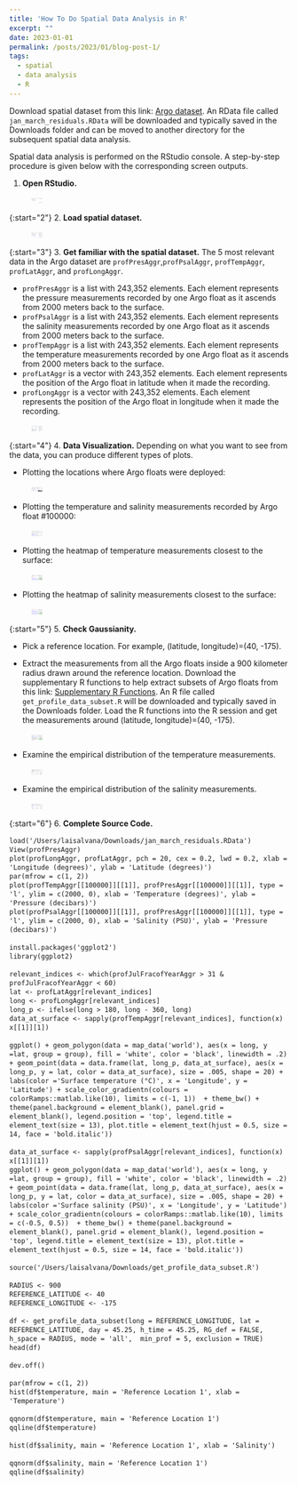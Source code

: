 ```yaml
---
title: 'How To Do Spatial Data Analysis in R'
excerpt: "" 
date: 2023-01-01
permalink: /posts/2023/01/blog-post-1/
tags:
  - spatial
  - data analysis
  - R
---
```


Download spatial dataset from this link: <a href="https://drive.google.com/file/d/162DlIuJjLcx8-md34ywfll47wk0ucA4G/view?usp=sharing" rel="noopener" target="_blank" >Argo dataset</a>. An RData file called `jan_march_residuals.RData` will be downloaded and typically saved in the Downloads folder and can be moved to another directory for the subsequent spatial data analysis.

Spatial data analysis is performed on the RStudio console. A step-by-step procedure is given below with the corresponding screen outputs.

1. **Open RStudio.**
<figure>
    <img src="/images/how_to_do_spatial_analysis/1_open_rstudio.png" width="20px" height="10px">
</figure>

{:start="2"}
2. **Load spatial dataset.**
<figure>
    <img src="/images/how_to_do_spatial_analysis/2_load_spatial_dataset.png" width="20px" height="10px">
</figure>

{:start="3"}
3. **Get familiar with the spatial dataset.** The 5 most relevant data in the Argo dataset are `profPresAggr`,`profPsalAggr`, `profTempAggr`, `profLatAggr`, and `profLongAggr`. 
 * `profPresAggr` is a list with 243,352 elements. Each element represents the pressure measurements recorded by one Argo float as it ascends from 2000 meters back to the surface. 
 * `profPsalAggr` is a list with 243,352 elements. Each element represents the salinity measurements recorded by one Argo float as it ascends from 2000 meters back to the surface. 
 * `profTempAggr` is a list with 243,352 elements. Each element represents the temperature measurements recorded by one Argo float as it ascends from 2000 meters back to the surface.
 * `profLatAggr` is a vector with 243,352 elements. Each element represents the position of the Argo float in latitude when it made the recording.
 * `profLongAggr` is a vector with 243,352 elements. Each element represents the position of the Argo float in longitude when it made the recording.
<figure>
    <img src="/images/how_to_do_spatial_analysis/3_get_familiar.png" width="20px" height="10px">
</figure>

{:start="4"}
4. **Data Visualization.** Depending on what you want to see from the data, you can produce different types of plots. 

* Plotting the locations where Argo floats were deployed:
<figure>
    <img src="/images/how_to_do_spatial_analysis/4_plotting_argo_float_locations.png" width="20px" height="10px">
</figure>

* Plotting the temperature and salinity measurements recorded by Argo float #100000:
<figure>
    <img src="/images/how_to_do_spatial_analysis/5_plotting_temperature_salinity_single_argo_float.png" width="20px" height="10px">
</figure>

* Plotting the heatmap of temperature measurements closest to the surface:
<figure>
    <img src="/images/how_to_do_spatial_analysis/6_plotting_surface_map_temperature.png" width="20px" height="10px">
</figure>

* Plotting the heatmap of salinity measurements closest to the surface:
<figure>
    <img src="/images/how_to_do_spatial_analysis/7_plotting_surface_map_salinity.png" width="20px" height="10px">
</figure>

{:start="5"}
5. **Check Gaussianity.** 

* Pick a reference location. For example, (latitude, longitude)=(40, -175).

* Extract the measurements from all the Argo floats inside a 900 kilometer radius drawn around the reference location. Download the supplementary R functions to help extract subsets of Argo floats from this link: <a href="https://drive.google.com/file/d/1uV0AhYYM0wJoRhnvIL-7YOoCXybwz72s/view?usp=sharing" rel="noopener" target="_blank" >Supplementary R Functions</a>. An R file called `get_profile_data_subset.R` will be downloaded and typically saved in the Downloads folder. Load the R functions into the R session and get the measurements around (latitude, longitude)=(40, -175).
<figure>
    <img src="/images/how_to_do_spatial_analysis/8_get_profile_data_subset.png" width="20px" height="10px">
</figure>

* Examine the empirical distribution of the temperature measurements.
<figure>
    <img src="/images/how_to_do_spatial_analysis/9_empirical_distribution_temperature.png" width="20px" height="10px">
</figure>

* Examine the empirical distribution of the salinity measurements.
<figure>
    <img src="/images/how_to_do_spatial_analysis/10_empirical_distribution_salinity.png" width="20px" height="10px">
</figure>



{:start="6"}
6. **Complete Source Code.** 

```{r}
load('/Users/laisalvana/Downloads/jan_march_residuals.RData')
View(profPresAggr)
plot(profLongAggr, profLatAggr, pch = 20, cex = 0.2, lwd = 0.2, xlab = 'Longitude (degrees)', ylab = 'Latitude (degrees)')
par(mfrow = c(1, 2))
plot(profTempAggr[[100000]][[1]], profPresAggr[[100000]][[1]], type = 'l', ylim = c(2000, 0), xlab = 'Temperature (degrees)', ylab = 'Pressure (decibars)')
plot(profPsalAggr[[100000]][[1]], profPresAggr[[100000]][[1]], type = 'l', ylim = c(2000, 0), xlab = 'Salinity (PSU)', ylab = 'Pressure (decibars)')

install.packages('ggplot2')
library(ggplot2)

relevant_indices <- which(profJulFracofYearAggr > 31 & profJulFracofYearAggr < 60) 
lat <- profLatAggr[relevant_indices]
long <- profLongAggr[relevant_indices]
long_p <- ifelse(long > 180, long - 360, long)
data_at_surface <- sapply(profTempAggr[relevant_indices], function(x) x[[1]][1])

ggplot() + geom_polygon(data = map_data('world'), aes(x = long, y =lat, group = group), fill = 'white', color = 'black', linewidth = .2) + geom_point(data = data.frame(lat, long_p, data_at_surface), aes(x = long_p, y = lat, color = data_at_surface), size = .005, shape = 20) + labs(color ='Surface temperature (°C)', x = 'Longitude', y = 'Latitude') + scale_color_gradientn(colours = colorRamps::matlab.like(10), limits = c(-1, 1))  + theme_bw() + theme(panel.background = element_blank(), panel.grid = element_blank(), legend.position = 'top', legend.title = element_text(size = 13), plot.title = element_text(hjust = 0.5, size = 14, face = 'bold.italic'))

data_at_surface <- sapply(profPsalAggr[relevant_indices], function(x) x[[1]][1])
ggplot() + geom_polygon(data = map_data('world'), aes(x = long, y =lat, group = group), fill = 'white', color = 'black', linewidth = .2) + geom_point(data = data.frame(lat, long_p, data_at_surface), aes(x = long_p, y = lat, color = data_at_surface), size = .005, shape = 20) + labs(color ='Surface salinity (PSU)', x = 'Longitude', y = 'Latitude') + scale_color_gradientn(colours = colorRamps::matlab.like(10), limits = c(-0.5, 0.5))  + theme_bw() + theme(panel.background = element_blank(), panel.grid = element_blank(), legend.position = 'top', legend.title = element_text(size = 13), plot.title = element_text(hjust = 0.5, size = 14, face = 'bold.italic'))

source('/Users/laisalvana/Downloads/get_profile_data_subset.R')

RADIUS <- 900
REFERENCE_LATITUDE <- 40
REFERENCE_LONGITUDE <- -175

df <- get_profile_data_subset(long = REFERENCE_LONGITUDE, lat = REFERENCE_LATITUDE, day = 45.25, h_time = 45.25, RG_def = FALSE, h_space = RADIUS, mode = 'all',  min_prof = 5, exclusion = TRUE)
head(df)

dev.off()

par(mfrow = c(1, 2))
hist(df$temperature, main = 'Reference Location 1', xlab = 'Temperature')

qqnorm(df$temperature, main = 'Reference Location 1')
qqline(df$temperature)

hist(df$salinity, main = 'Reference Location 1', xlab = 'Salinity')

qqnorm(df$salinity, main = 'Reference Location 1')
qqline(df$salinity)
```
